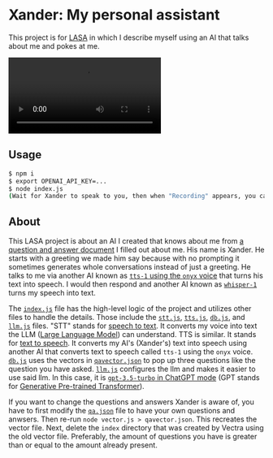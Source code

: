 # Xander: My personal assistant

This project is for [LASA](https://lasa.austinschools.org/) in which I describe myself using an AI that talks about me and pokes at me.

<video src="https://github.com/alexellis2010/lasa_ai/assets/155187193/3b60dc70-846c-45fd-8462-a136d25699c0.mp4"></video>

<!-- Removing this video because of the long pauses. Cut them out to hit the video limit LASA wants -->
<!-- <video src="https://github.com/alexellis2010/lasa_ai/assets/155187193/bc6e7a6c-6f75-4070-b8b7-68833e178bf9.mp4"></video> -->

## Usage

```sh
$ npm i
$ export OPENAI_API_KEY=...
$ node index.js
(Wait for Xander to speak to you, then when "Recording" appears, you can speak to him. Press Space when you finish talking and then Xander will respond. Press Ctrl+C to quit)
```

## About

This LASA project is about an AI I created that knows about me from [a question and answer document](https://github.com/alexellis2010/lasa_ai/blob/main/qa.json) I filled out about me. His name is Xander. He starts with a greeting we made him say because with no prompting it sometimes generates whole conversations instead of just a greeting. He talks to me via another AI known as [`tts-1` using the `onyx` voice](https://platform.openai.com/docs/api-reference/audio/createSpeech) that turns his text into speech. I would then respond and another AI known as [`whisper-1`](https://platform.openai.com/docs/api-reference/audio/createTranscription) turns my speech into text.

The [`index.js`](https://github.com/alexellis2010/lasa_ai/blob/main/index.js) file has the high-level logic of the project and utilizes other files to handle the details. Those include the [`stt.js`](https://github.com/alexellis2010/lasa_ai/blob/main/stt.js), [`tts.js`](https://github.com/alexellis2010/lasa_ai/blob/main/tts.js), [`db.js`](https://github.com/alexellis2010/lasa_ai/blob/main/db.js), and [`llm.js`](https://github.com/alexellis2010/lasa_ai/blob/main/llm.js) files. "STT" stands for [speech to text](https://en.wikipedia.org/wiki/Speech_recognition). It converts my voice into text the LLM ([Large Language Model](https://en.wikipedia.org/wiki/Large_language_model)) can understand. TTS is similar. It stands for [text to speech](https://en.wikipedia.org/wiki/Speech_synthesis). It converts my AI's (Xander's) text into speech using another AI that converts text to speech called `tts-1` using the `onyx` voice. [`db.js`](https://github.com/alexellis2010/lasa_ai/blob/main/db.js) uses the vectors in [`qavector.json`](https://github.com/alexellis2010/lasa_ai/blob/main/qavector.json) to pop up three questions like the question you have asked. [`llm.js`](https://github.com/alexellis2010/lasa_ai/blob/main/llm.js) configures the llm and makes it easier to use said llm. In this case, it is [`gpt-3.5-turbo` in ChatGPT mode](https://platform.openai.com/docs/api-reference/chat/create) (GPT stands for [Generative Pre-trained Transformer](https://en.wikipedia.org/wiki/Generative_pre-trained_transformer)).

If you want to change the questions and answers Xander is aware of, you have to first modify the [`qa.json`](https://github.com/alexellis2010/lasa_ai/blob/main/qa.json) file to have your own questions and anwsers. Then re-run `node vector.js > qavector.json`. This recreates the vector file. Next, delete the `index` directory that was created by Vectra using the old vector file. Preferably, the amount of questions you have is greater than or equal to the amount already present.
